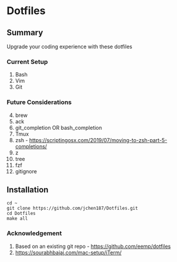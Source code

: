 # Dotfiles

## Summary
Upgrade your coding experience with these dotfiles

### Current Setup
1. Bash
2. Vim
3. Git

### Future Considerations
4. brew
5. ack
6. git_completion OR bash_completion
6. Tmux
7. zsh - https://scriptingosx.com/2019/07/moving-to-zsh-part-5-completions/
8. z
9. tree
10. fzf
11. gitignore

## Installation
```
cd ~
git clone https://github.com/jchen187/Dotfiles.git
cd Dotfiles
make all
```

### Acknowledgement
1. Based on an existing git repo - https://github.com/eemp/dotfiles
2. https://sourabhbajaj.com/mac-setup/iTerm/
